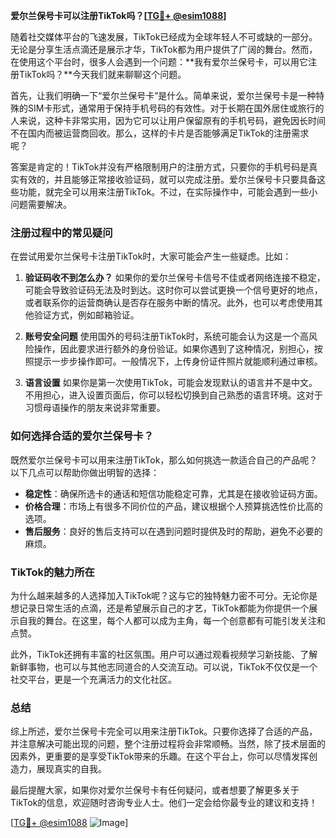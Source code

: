 **爱尔兰保号卡可以注册TikTok吗？[[TG💪+ @esim1088](https://t.me/s/esim1088)]**

随着社交媒体平台的飞速发展，TikTok已经成为全球年轻人不可或缺的一部分。无论是分享生活点滴还是展示才华，TikTok都为用户提供了广阔的舞台。然而，在使用这个平台时，很多人会遇到一个问题：**我有爱尔兰保号卡，可以用它注册TikTok吗？**今天我们就来聊聊这个问题。

首先，让我们明确一下“爱尔兰保号卡”是什么。简单来说，爱尔兰保号卡是一种特殊的SIM卡形式，通常用于保持手机号码的有效性。对于长期在国外居住或旅行的人来说，这种卡非常实用，因为它可以让用户保留原有的手机号码，避免因长时间不在国内而被运营商回收。那么，这样的卡片是否能够满足TikTok的注册需求呢？

答案是肯定的！TikTok并没有严格限制用户的注册方式，只要你的手机号码是真实有效的，并且能够正常接收验证码，就可以完成注册。爱尔兰保号卡只要具备这些功能，就完全可以用来注册TikTok。不过，在实际操作中，可能会遇到一些小问题需要解决。

### 注册过程中的常见疑问

在尝试用爱尔兰保号卡注册TikTok时，大家可能会产生一些疑虑。比如：

1. **验证码收不到怎么办？**
   如果你的爱尔兰保号卡信号不佳或者网络连接不稳定，可能会导致验证码无法及时到达。这时你可以尝试更换一个信号更好的地点，或者联系你的运营商确认是否存在服务中断的情况。此外，也可以考虑使用其他验证方式，例如邮箱验证。

2. **账号安全问题**
   使用国外的号码注册TikTok时，系统可能会认为这是一个高风险操作，因此要求进行额外的身份验证。如果你遇到了这种情况，别担心，按照提示一步步操作即可。一般情况下，上传身份证件照片就能顺利通过审核。

3. **语言设置**
   如果你是第一次使用TikTok，可能会发现默认的语言并不是中文。不用担心，进入设置页面后，你可以轻松切换到自己熟悉的语言环境。这对于习惯母语操作的朋友来说非常重要。

### 如何选择合适的爱尔兰保号卡？

既然爱尔兰保号卡可以用来注册TikTok，那么如何挑选一款适合自己的产品呢？以下几点可以帮助你做出明智的选择：

- **稳定性**：确保所选卡的通话和短信功能稳定可靠，尤其是在接收验证码方面。
- **价格合理**：市场上有很多不同价位的产品，建议根据个人预算挑选性价比高的选项。
- **售后服务**：良好的售后支持可以在遇到问题时提供及时的帮助，避免不必要的麻烦。

### TikTok的魅力所在

为什么越来越多的人选择加入TikTok呢？这与它的独特魅力密不可分。无论你是想记录日常生活的点滴，还是希望展示自己的才艺，TikTok都能为你提供一个展示自我的舞台。在这里，每个人都可以成为主角，每一个创意都有可能引发关注和点赞。

此外，TikTok还拥有丰富的社区氛围。用户可以通过观看视频学习新技能、了解新鲜事物，也可以与其他志同道合的人交流互动。可以说，TikTok不仅仅是一个社交平台，更是一个充满活力的文化社区。

### 总结

综上所述，爱尔兰保号卡完全可以用来注册TikTok。只要你选择了合适的产品，并注意解决可能出现的问题，整个注册过程将会非常顺畅。当然，除了技术层面的因素外，更重要的是享受TikTok带来的乐趣。在这个平台上，你可以尽情发挥创造力，展现真实的自我。

最后提醒大家，如果你对爱尔兰保号卡有任何疑问，或者想要了解更多关于TikTok的信息，欢迎随时咨询专业人士。他们一定会给你最专业的建议和支持！

[[TG💪+ @esim1088](https://t.me/s/esim1088) ![Image](https://i.postimg.cc/4NQfJmqS/Snipaste-2025-05-13-00-14-12.png)]